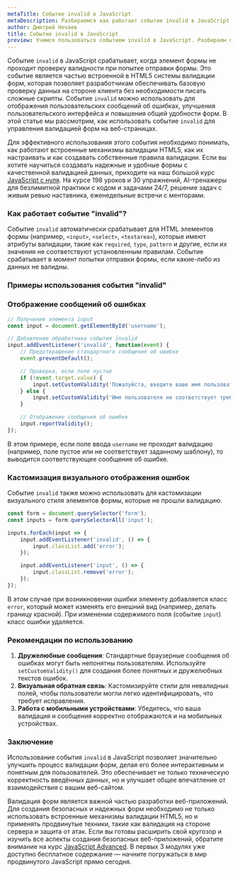 ```yaml
---
metaTitle: Событие invalid в JavaScript
metaDescription: Разбираемся как работает событие invalid в JavaScript
author: Дмитрий Нечаев
title: Событие invalid в JavaScript
preview: Учимся пользоваться событием invalid в JavaScript. Разбираем примеры использования
---
```


Событие `invalid` в JavaScript срабатывает, когда элемент формы не проходит проверку валидности при попытке отправки формы. Это событие является частью встроенной в HTML5 системы валидации форм, которая позволяет разработчикам обеспечивать базовую проверку данных на стороне клиента без необходимости писать сложные скрипты. Событие `invalid` можно использовать для отображения пользовательских сообщений об ошибках, улучшения пользовательского интерфейса и повышения общей удобности форм. В этой статье мы рассмотрим, как использовать событие `invalid` для управления валидацией форм на веб-страницах.

Для эффективного использования этого события необходимо понимать, как работают встроенные механизмы валидации HTML5, как их настраивать и как создавать собственные правила валидации. Если вы хотите научиться создавать надежные и удобные формы с качественной валидацией данных, приходите на наш большой курс [JavaScript с нуля](https://purpleschool.ru/course/javascript-basics?utm_source=knowledgebase&utm_medium=text&utm_campaign=sobytie-invalid-v-javascript). На курсе 198 уроков и 30 упражнений, AI-тренажеры для безлимитной практики с кодом и задачами 24/7, решение задач с живым ревью наставника, еженедельные встречи с менторами.

### Как работает событие "invalid"?

Событие `invalid` автоматически срабатывает для HTML элементов формы (например, `<input>`, `<select>`, `<textarea>`), которые имеют атрибуты валидации, такие как `required`, `type`, `pattern` и другие, если их значения не соответствуют установленным правилам. Событие срабатывает в момент попытки отправки формы, если какие-либо из данных не валидны.

### Примеры использования события "invalid"

### Отображение сообщений об ошибках

```jsx
// Получение элемента input
const input = document.getElementById('username');

// Добавление обработчика события invalid
input.addEventListener('invalid', function(event) {
    // Предотвращение стандартного сообщения об ошибке
    event.preventDefault();

    // Проверка, если поле пустое
    if (!event.target.value) {
        input.setCustomValidity('Пожалуйста, введите ваше имя пользователя.');
    } else {
        input.setCustomValidity('Имя пользователя не соответствует требованиям.');
    }

    // Отображение сообщения об ошибке
    input.reportValidity();
});

```

В этом примере, если поле ввода `username` не проходит валидацию (например, поле пустое или не соответствует заданному шаблону), то выводится соответствующее сообщение об ошибке.

### Кастомизация визуального отображения ошибок

Событие `invalid` также можно использовать для кастомизации визуального стиля элементов формы, которые не прошли валидацию.

```jsx
const form = document.querySelector('form');
const inputs = form.querySelectorAll('input');

inputs.forEach(input => {
    input.addEventListener('invalid', () => {
        input.classList.add('error');
    });

    input.addEventListener('input', () => {
        input.classList.remove('error');
    });
});

```

В этом случае при возникновении ошибки элементу добавляется класс `error`, который может изменять его внешний вид (например, делать границу красной). При изменении содержимого поля (событие `input`) класс ошибки удаляется.

### Рекомендации по использованию

1. **Дружелюбные сообщения**: Стандартные браузерные сообщения об ошибках могут быть непонятны пользователям. Используйте `setCustomValidity()` для создания более понятных и дружелюбных текстов ошибок.
2. **Визуальная обратная связь**: Кастомизируйте стили для невалидных полей, чтобы пользователи могли легко идентифицировать, что требует исправления.
3. **Работа с мобильными устройствами**: Убедитесь, что ваша валидация и сообщения корректно отображаются и на мобильных устройствах.

### Заключение

Использование события `invalid` в JavaScript позволяет значительно улучшить процесс валидации форм, делая его более интерактивным и понятным для пользователей. Это обеспечивает не только техническую корректность введённых данных, но и улучшает общее впечатление от взаимодействия с вашим веб-сайтом.

Валидация форм является важной частью разработки веб-приложений. Для создания безопасных и надежных форм необходимо не только использовать встроенные механизмы валидации HTML5, но и применять продвинутые техники, такие как валидация на стороне сервера и защита от атак. Если вы готовы расширить свой кругозор и изучить все аспекты создания безопасных веб-приложений, обратите внимание на курс [JavaScript Advanced](https://purpleschool.ru/course/javascript-advanced?utm_source=knowledgebase&utm_medium=text&utm_campaign=sobytie-invalid-v-javascript). В первых 3 модулях уже доступно бесплатное содержание — начните погружаться в мир продвинутого JavaScript прямо сегодня.
